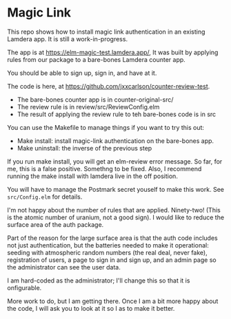  # Magic Link

This repo shows how to install magic link authentication in an existing Lamdera app.
It is still a work-in-progress.

The app is at https://elm-magic-test.lamdera.app/, It was built by applying rules 
from our package to a bare-bones Lamdera counter app.

You should be able to sign up, sign in, and have at it.

The code is here, at https://github.com/jxxcarlson/counter-review-test.

- The bare-bones counter app is in counter-original-src/
- The review rule is in review/src/ReviewConfig.elm
- The result of applying the review rule to teh bare-bones code is in src

You can use the Makefile to manage things if you want to try this out:

- Make install: install magic-link authentication on the bare-bones app.
- Make uninstall: the inverse of the previous step

If you run make install, you will get an elm-review error message.  So far,
for me, this is a false positive.  Somethng to be fixed.  Also, I recommend
running the make install with lamdera live in the off position.

You will have to manage the Postmark secret youself to make this work.
See `src/Config.elm` for details.

I'm not happy about the number of rules that are applied.  Ninety-two! (This is the atomic number of uranium, not a good sign).  I would like to reduce the surface area of the auth package.

Part of the reason for the large surface area is that the auth code includes not just authentication, but the batteries needed to make it operational: seeding with atmospheric random numbers (the real deal, never fake), registration of users, a page to sign in and sign up, and an admin page so the administrator can see the user data.

I am hard-coded as the administrator; I'll change this so that it is  onfigurable.

More work to do, but I am getting there.  Once I am a bit more happy about the
code, I will ask you to look at it so I as to make it better.


